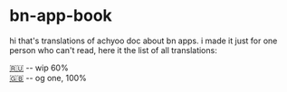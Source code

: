 # bn-app-book
hi that's translations of achyoo doc about bn apps.
i made it just for one person who can't read, here it the list of all translations:

[🇷🇺](https://github.com/Dopaminos/bn-app-book/blob/main/ru-bnapp.md) -- wip 60% \
[🇬🇧](https://github.com/Dopaminos/bn-app-book/blob/main/en-bnapp.md) -- og one, 100%
